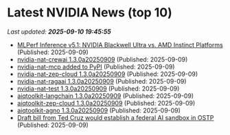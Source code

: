 # Latest NVIDIA News (top 10)
_Last updated: **2025-09-10 19:45:55**_

- [MLPerf Inference v5.1: NVIDIA Blackwell Ultra vs. AMD Instinct Platforms](https://www.storagereview.com/news/mlperf-inference-v5-1-nvidia-blackwell-ultra-vs-amd-instinct-platforms) (Published: 2025-09-09)
- [nvidia-nat-crewai 1.3.0a20250909](https://pypi.org/project/nvidia-nat-crewai/1.3.0a20250909/) (Published: 2025-09-09)
- [nvidia-nat-mcp added to PyPI](https://pypi.org/project/nvidia-nat-mcp/) (Published: 2025-09-09)
- [nvidia-nat-zep-cloud 1.3.0a20250909](https://pypi.org/project/nvidia-nat-zep-cloud/1.3.0a20250909/) (Published: 2025-09-09)
- [nvidia-nat-ragaai 1.3.0a20250909](https://pypi.org/project/nvidia-nat-ragaai/1.3.0a20250909/) (Published: 2025-09-09)
- [nvidia-nat-test 1.3.0a20250909](https://pypi.org/project/nvidia-nat-test/1.3.0a20250909/) (Published: 2025-09-09)
- [aiqtoolkit-langchain 1.3.0a20250909](https://pypi.org/project/aiqtoolkit-langchain/1.3.0a20250909/) (Published: 2025-09-09)
- [aiqtoolkit-zep-cloud 1.3.0a20250909](https://pypi.org/project/aiqtoolkit-zep-cloud/1.3.0a20250909/) (Published: 2025-09-09)
- [aiqtoolkit-agno 1.3.0a20250909](https://pypi.org/project/aiqtoolkit-agno/1.3.0a20250909/) (Published: 2025-09-09)
- [Draft bill from Ted Cruz would establish a federal AI sandbox in OSTP](https://www.nextgov.com/artificial-intelligence/2025/09/draft-bill-ted-cruz-would-establish-federal-ai-sandbox-ostp/407990/) (Published: 2025-09-09)
